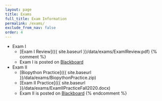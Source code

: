 ```yaml
---
layout: page
title: Exams 
full_title: Exam Information
permalink: /exams/
exclude_from_nav: false 
order: 4
---
```


- Exam I
    * [Exam I Review]({{ site.baseurl }}/data/exams/ExamIReview.pdf)
{% comment %}
    * Exam I is posted on [Blackboard](https://easternct.blackboard.com/)
- Exam II
    * [Biopython Practice]({{ site.baseurl }}/data/exams/BiopythonPractice.zip)
    * [Exam II Practice]({{ site.baseurl }}/data/exams/ExamIIPracticeFall2020.docx)
    * Exam II is posted on [Blackboard](https://easternct.blackboard.com/)
{% endcomment %}

